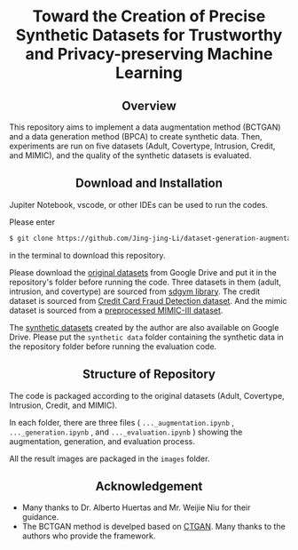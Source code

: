 <h1 align="center">Toward the Creation of Precise Synthetic Datasets for Trustworthy and Privacy-preserving Machine Learning</h1>
<h2 align="center"> Overview</h2>
This repository aims to implement a data augmentation method (BCTGAN) and a data generation method (BPCA) to create synthetic data. Then, experiments are run on five datasets (Adult, Covertype, Intrusion, Credit, and MIMIC), and the quality of the synthetic datasets is evaluated.

<h2 align="center"> Download and Installation</h2>
Jupiter Notebook, vscode, or other IDEs can be used to run the codes.

Please enter
```bash
$ git clone https://github.com/Jing-jing-Li/dataset-generation-augmentation.git
```
in the terminal to download this repository.

Please download the [original datasets](https://drive.google.com/drive/folders/1Ws7rj9OKQzjLhR9zjMc5xlTvn8Tc1KVU?usp=sharing) from Google Drive and put it in the repository's folder before running the code. Three datasets in them (adult, intrusion, and covertype) are sourced from [sdgym library](https://github.com/sdv-dev/SDGym.git). The credit dataset is sourced from [Credit Card Fraud Detection dataset](https://www.kaggle.com/datasets/mlg-ulb/creditcardfraud). And the mimic dataset is sourced from a [preprocessed MIMIC-III dataset](https://github.com/MIT-LCP/mimic-code).

The [synthetic datasets](https://drive.google.com/drive/folders/1gVYbupuIAULqiQOROLCMLKiud8U6DTk_?usp=sharing) created by the author are also available on Google Drive. Please put the ```synthetic data``` folder containing the synthetic data in the repository folder before running the evaluation code.

<h2 align="center"> Structure of Repository</h2>
The code is packaged according to the original datasets (Adult, Covertype, Intrusion, Credit, and MIMIC).

In each folder, there are three files ( ```..._augmentation.ipynb``` , ```..._generation.ipynb``` , and ```..._evaluation.ipynb``` ) showing the augmentation, generation, and evaluation process.

All the result images are packaged in the ```images``` folder.

<h2 align="center"> Acknowledgement</h2>

- Many thanks to  Dr. Alberto Huertas and Mr. Weijie Niu for their guidance.
- The BCTGAN method is develped based on [CTGAN](https://github.com/sdv-dev/CTGAN.git). Many thanks to the authors who provide the framework.

